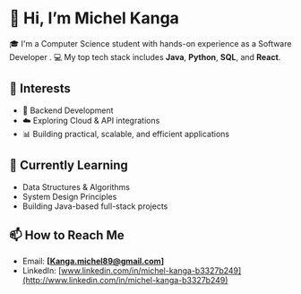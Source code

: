 # 👋 Hi, I’m Michel Kanga

🎓 I'm a Computer Science student with hands-on experience as a Software Developer .
💻 My top tech stack includes **Java**, **Python**, **SQL**, and **React**.

## 👀 Interests

* 🔧 Backend Development
* ☁️ Exploring Cloud & API integrations
* 📊 Building practical, scalable, and efficient applications

## 🌱 Currently Learning

* Data Structures & Algorithms
* System Design Principles
* Building Java-based full-stack projects

## 📫 How to Reach Me

* Email: **\[**[**Kanga.michel89@gmail.com**](mailto:Kanga.michel89@gmail.com)**]**
* LinkedIn: [www.linkedin.com/in/michel-kanga-b3327b249](http://www.linkedin.com/in/michel-kanga-b3327b249)
